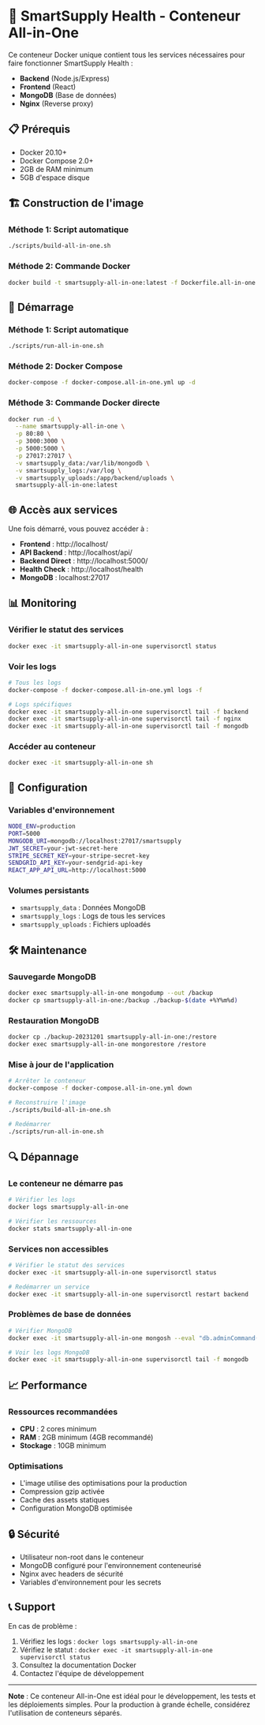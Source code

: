 # 🚀 SmartSupply Health - Conteneur All-in-One

Ce conteneur Docker unique contient tous les services nécessaires pour faire fonctionner SmartSupply Health :
- **Backend** (Node.js/Express)
- **Frontend** (React)
- **MongoDB** (Base de données)
- **Nginx** (Reverse proxy)

## 📋 Prérequis

- Docker 20.10+
- Docker Compose 2.0+
- 2GB de RAM minimum
- 5GB d'espace disque

## 🏗️ Construction de l'image

### Méthode 1: Script automatique
```bash
./scripts/build-all-in-one.sh
```

### Méthode 2: Commande Docker
```bash
docker build -t smartsupply-all-in-one:latest -f Dockerfile.all-in-one .
```

## 🚀 Démarrage

### Méthode 1: Script automatique
```bash
./scripts/run-all-in-one.sh
```

### Méthode 2: Docker Compose
```bash
docker-compose -f docker-compose.all-in-one.yml up -d
```

### Méthode 3: Commande Docker directe
```bash
docker run -d \
  --name smartsupply-all-in-one \
  -p 80:80 \
  -p 3000:3000 \
  -p 5000:5000 \
  -p 27017:27017 \
  -v smartsupply_data:/var/lib/mongodb \
  -v smartsupply_logs:/var/log \
  -v smartsupply_uploads:/app/backend/uploads \
  smartsupply-all-in-one:latest
```

## 🌐 Accès aux services

Une fois démarré, vous pouvez accéder à :

- **Frontend** : http://localhost/
- **API Backend** : http://localhost/api/
- **Backend Direct** : http://localhost:5000/
- **Health Check** : http://localhost/health
- **MongoDB** : localhost:27017

## 📊 Monitoring

### Vérifier le statut des services
```bash
docker exec -it smartsupply-all-in-one supervisorctl status
```

### Voir les logs
```bash
# Tous les logs
docker-compose -f docker-compose.all-in-one.yml logs -f

# Logs spécifiques
docker exec -it smartsupply-all-in-one supervisorctl tail -f backend
docker exec -it smartsupply-all-in-one supervisorctl tail -f nginx
docker exec -it smartsupply-all-in-one supervisorctl tail -f mongodb
```

### Accéder au conteneur
```bash
docker exec -it smartsupply-all-in-one sh
```

## 🔧 Configuration

### Variables d'environnement
```bash
NODE_ENV=production
PORT=5000
MONGODB_URI=mongodb://localhost:27017/smartsupply
JWT_SECRET=your-jwt-secret-here
STRIPE_SECRET_KEY=your-stripe-secret-key
SENDGRID_API_KEY=your-sendgrid-api-key
REACT_APP_API_URL=http://localhost:5000
```

### Volumes persistants
- `smartsupply_data` : Données MongoDB
- `smartsupply_logs` : Logs de tous les services
- `smartsupply_uploads` : Fichiers uploadés

## 🛠️ Maintenance

### Sauvegarde MongoDB
```bash
docker exec smartsupply-all-in-one mongodump --out /backup
docker cp smartsupply-all-in-one:/backup ./backup-$(date +%Y%m%d)
```

### Restauration MongoDB
```bash
docker cp ./backup-20231201 smartsupply-all-in-one:/restore
docker exec smartsupply-all-in-one mongorestore /restore
```

### Mise à jour de l'application
```bash
# Arrêter le conteneur
docker-compose -f docker-compose.all-in-one.yml down

# Reconstruire l'image
./scripts/build-all-in-one.sh

# Redémarrer
./scripts/run-all-in-one.sh
```

## 🔍 Dépannage

### Le conteneur ne démarre pas
```bash
# Vérifier les logs
docker logs smartsupply-all-in-one

# Vérifier les ressources
docker stats smartsupply-all-in-one
```

### Services non accessibles
```bash
# Vérifier le statut des services
docker exec -it smartsupply-all-in-one supervisorctl status

# Redémarrer un service
docker exec -it smartsupply-all-in-one supervisorctl restart backend
```

### Problèmes de base de données
```bash
# Vérifier MongoDB
docker exec -it smartsupply-all-in-one mongosh --eval "db.adminCommand('ping')"

# Voir les logs MongoDB
docker exec -it smartsupply-all-in-one supervisorctl tail -f mongodb
```

## 📈 Performance

### Ressources recommandées
- **CPU** : 2 cores minimum
- **RAM** : 2GB minimum (4GB recommandé)
- **Stockage** : 10GB minimum

### Optimisations
- L'image utilise des optimisations pour la production
- Compression gzip activée
- Cache des assets statiques
- Configuration MongoDB optimisée

## 🔒 Sécurité

- Utilisateur non-root dans le conteneur
- MongoDB configuré pour l'environnement conteneurisé
- Nginx avec headers de sécurité
- Variables d'environnement pour les secrets

## 📞 Support

En cas de problème :
1. Vérifiez les logs : `docker logs smartsupply-all-in-one`
2. Vérifiez le statut : `docker exec -it smartsupply-all-in-one supervisorctl status`
3. Consultez la documentation Docker
4. Contactez l'équipe de développement

---

**Note** : Ce conteneur All-in-One est idéal pour le développement, les tests et les déploiements simples. Pour la production à grande échelle, considérez l'utilisation de conteneurs séparés.
